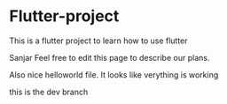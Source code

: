 # Flutter-project
This is a flutter project to learn how to use flutter

Sanjar Feel free to edit this page to describe our plans.

Also nice helloworld file. It looks like verything is working

 this is the dev branch
